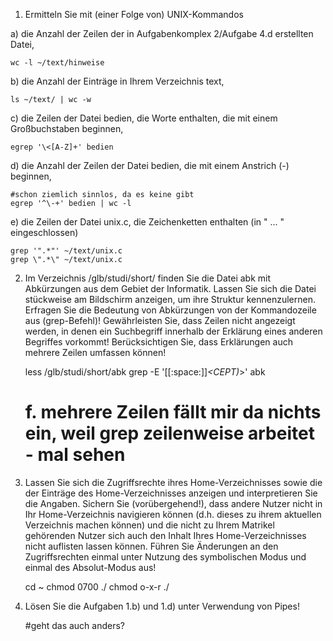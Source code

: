
1. Ermitteln Sie mit (einer Folge von) UNIX-Kommandos

a) die Anzahl der Zeilen der in Aufgabenkomplex 2/Aufgabe 4.d erstellten Datei,

    wc -l ~/text/hinweise
    
b) die Anzahl der Einträge in Ihrem Verzeichnis text,

    ls ~/text/ | wc -w

c) die Zeilen der Datei bedien, die Worte enthalten, die mit einem Großbuchstaben beginnen,

    egrep '\<[A-Z]+' bedien

d) die Anzahl der Zeilen der Datei bedien, die mit einem Anstrich (-) beginnen,

    #schon ziemlich sinnlos, da es keine gibt
    egrep '^\-+' bedien | wc -l

e) die Zeilen der Datei unix.c, die Zeichenketten enthalten (in " ... " eingeschlossen)

    grep '".*"' ~/text/unix.c
    grep \".*\" ~/text/unix.c

2. Im Verzeichnis /glb/studi/short/ finden Sie die Datei abk mit Abkürzungen aus dem Gebiet der Informatik. Lassen Sie sich die Datei stückweise am Bildschirm anzeigen, um ihre Struktur kennenzulernen. Erfragen Sie die Bedeutung von Abkürzungen von der Kommandozeile aus (grep-Befehl)! Gewährleisten Sie, dass Zeilen nicht angezeigt werden, in denen ein Suchbegriff innerhalb der Erklärung eines anderen Begriffes vorkommt! Berücksichtigen Sie, dass Erklärungen auch mehrere Zeilen umfassen können!

    less /glb/studi/short/abk
    grep -E '[[:space:]]*\<CEPT\)*\>' abk
    # f. mehrere Zeilen fällt mir da nichts ein, weil grep zeilenweise arbeitet - mal sehen

3. Lassen Sie sich die Zugriffsrechte ihres Home-Verzeichnisses sowie die der Einträge des Home-Verzeichnisses anzeigen und interpretieren Sie die Angaben. Sichern Sie (vorübergehend!), dass andere Nutzer nicht in Ihr Home-Verzeichnis navigieren können (d.h. dieses zu ihrem aktuellen Verzeichnis machen können) und die nicht zu Ihrem Matrikel gehörenden Nutzer sich auch den Inhalt Ihres Home-Verzeichnisses nicht auflisten lassen können.     Führen Sie Änderungen an den Zugriffsrechten einmal unter Nutzung des symbolischen Modus und einmal des Absolut-Modus aus!

    cd ~
    chmod 0700 ./
    chmod o-x-r ./

4. Lösen Sie die Aufgaben 1.b) und 1.d) unter Verwendung von Pipes!

    #geht das auch anders?
